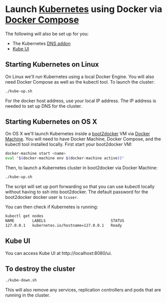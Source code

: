 # Launch [Kubernetes](http://kubernetes.io) using Docker via [Docker Compose](https://www.docker.com/docker-compose)

The following will also be set up for you:

 * The Kubernetes [DNS addon](https://github.com/kubernetes/kubernetes/tree/master/cluster/addons/dns)
 * [Kube UI](http://kubernetes.io/v1.0/docs/user-guide/ui.html)

## Starting Kubernetes on Linux

On Linux we'll run Kubernetes using a local Docker Engine. You will also need Docker Compose as well as the kubectl tool. To launch the cluster:

```sh
./kube-up.sh
```

For the docker host address, use your local IP address. The IP address is needed to set up DNS for the cluster.

## Starting Kubernetes on OS X

On OS X we'll launch Kubernetes inside a [boot2docker](http://boot2docker.io) VM via [Docker Machine](https://docs.docker.com/machine/). You will need to have Docker Machine, Docker Compose, and the kubectl tool installed locally. First start your boot2docker VM:

```sh
docker-machine start <name>
eval "$(docker-machine env $(docker-machine active))"
```

Then, to launch a Kubernetes cluster in boot2docker via Docker Machine:

```sh
./kube-up.sh
```

The script will set up port forwarding so that you can use kubectl locally without having to ssh into boot2docker. The default password for the boot2docker docker user is `tcuser`.

You can then check if Kubernetes is running:

```sh
kubectl get nodes
NAME        LABELS                             STATUS
127.0.0.1   kubernetes.io/hostname=127.0.0.1   Ready
```

## Kube UI

You can access Kube UI at http://localhost:8080/ui.

## To destroy the cluster

```sh
./kube-down.sh
```

This will also remove any services, replication controllers and pods that are running in the cluster.

